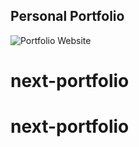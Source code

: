 ## Personal Portfolio

![Portfolio Website](https://i.ibb.co/WgPMpts/image.png)
# next-portfolio
# next-portfolio
